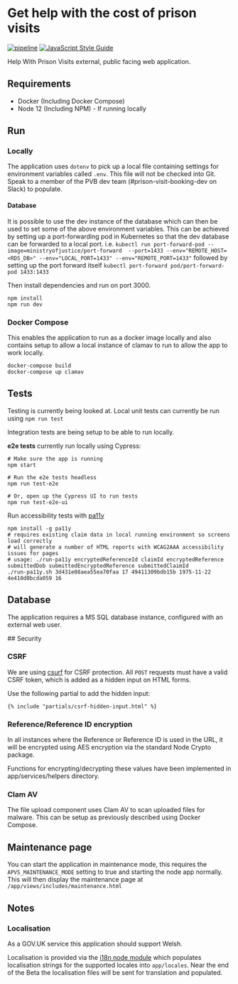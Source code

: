 # Get help with the cost of prison visits

[![pipeline](https://github.com/ministryofjustice/help-with-prison-visits-external/actions/workflows/pipeline.yml/badge.svg)](https://github.com/ministryofjustice/help-with-prison-visits-external) [![JavaScript Style Guide](https://img.shields.io/badge/code%20style-standard-brightgreen.svg)](http://standardjs.com/)

Help With Prison Visits external, public facing web application.

## Requirements

* Docker (Including Docker Compose)
* Node 12 (Including NPM) - If running locally

## Run

### Locally
The application uses `dotenv` to pick up a local file containing settings for environment variables called `.env`. This file will not be checked into Git. Speak to a member of the PVB dev team (#prison-visit-booking-dev on Slack) to populate.

#### Database
It is possible to use the dev instance of the database which can then be used to set some of the above environment variables. This can be achieved by setting up a port-forwarding pod in Kubernetes so that the dev database can be forwarded to a local port. i.e. `kubectl run port-forward-pod --image=ministryofjustice/port-forward  --port=1433 --env="REMOTE_HOST=<RDS_DB>" --env="LOCAL_PORT=1433" --env="REMOTE_PORT=1433"` followed by setting up the port forward itself `kubectl port-forward pod/port-forward-pod 1433:1433`

Then install dependencies and run on port 3000.

```
npm install
npm run dev
```
 
### Docker Compose
This enables the application to run as a docker image locally and also contains setup to allow a local instance of clamav to run to allow the app to work locally.

```
docker-compose build
docker-compose up clamav
```

## Tests
Testing is currently being looked at. Local unit tests can currently be run using `npm run test`

Integration tests are being setup to be able to run locally.

**e2e tests** currently run locally using Cypress:
```
# Make sure the app is running
npm start

# Run the e2e tests headless
npm run test-e2e

# Or, open up the Cypress UI to run tests
npm run test-e2e-ui
```

Run accessibility tests with [pa11y](https://github.com/pa11y/pa11y)
```
npm install -g pa11y
# requires existing claim data in local running environment so screens load correctly
# will generate a number of HTML reports with WCAG2AAA accessibility issues for pages
# usage: ./run-pa11y encryptedReferenceId claimId encryptedReference submittedDob submittedEncryptedReference submittedClaimId
./run-pa11y.sh 3d431e08aea55ea70faa 17 49411309bdb15b 1975-11-22 4e410d0bcda059 16
```

## Database

The application requires a MS SQL database instance, configured with an external web user.


## Security

### CSRF
We are using [csurf](https://github.com/expressjs/csurf) for CSRF protection. All `POST` requests must have a valid CSRF token, which is added as a hidden input on HTML forms.

Use the following partial to add the hidden input:

```
{% include "partials/csrf-hidden-input.html" %}
```

### Reference/Reference ID encryption
In all instances where the Reference or Reference ID is used in the URL, it will be encrypted using AES encryption via the standard Node Crypto package.

Functions for encrypting/decrypting these values have been implemented in app/services/helpers directory.

### Clam AV

The file upload component uses Clam AV to scan uploaded files for malware. This can be setup as previously described using Docker Compose.

## Maintenance page

You can start the application in maintenance mode, this requires the `APVS_MAINTENANCE_MODE` setting to true and starting the node app normally. This will then display the maintenance page at `/app/views/includes/maintenance.html`

## Notes

### Localisation

As a GOV.UK service this application should support Welsh.

Localisation is provided via the [i18n node module](https://www.npmjs.com/package/i18n) which populates localisation strings for the supported locales into `app/locales`. Near the end of the Beta the localisation files will be sent for translation and populated.
